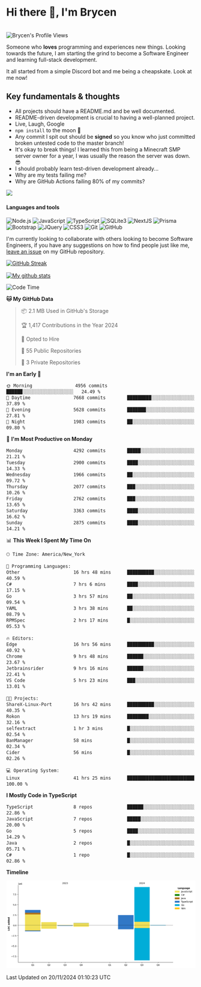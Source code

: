 # Hi there 👋, I'm Brycen

<br>
<img src="https://komarev.com/ghpvc/?username=BrycensRanch" alt="Brycen's Profile Views" />

Someone who **loves** programming and experiences new things. Looking towards the future, I am starting the grind to become a Software Engineer and learning full-stack development.

It all started from a simple Discord bot and me being a cheapskate. Look at me now!

## Key fundamentals & thoughts

- All projects should have a README.md and be well documented.
- README-driven development is crucial to having a well-planned project.
- Live, Laugh, Google
- `npm install` to the moon 🚀
- Any commit I spit out should be **signed** so you know who just committed broken untested code to the master branch!
- It's okay to break things! I learned this from being a Minecraft SMP server owner for a year, I was usually the reason the server was down. 😎
- I should probably learn test-driven development already...
- Why are my tests failing me?
- Why are GitHub Actions failing 80% of my commits? 

<img src="https://res.cloudinary.com/practicaldev/image/fetch/s--OoBLh7-Q--/c_limit%2Cf_auto%2Cfl_progressive%2Cq_auto%2Cw_880/https://cdn-images-1.medium.com/max/1614/1%2A8BlqJ8lNVZzuRjAg1mZ50w.png" height="400"/>

<h4>Languages and tools</h4>
<p>
  <img src="https://img.shields.io/badge/node.js%20-%2343853D.svg?&style=for-the-badge&logo=node.js&logoColor=white" alt="Node.js" />
  <img src="https://img.shields.io/badge/javascript%20-%23323330.svg?&style=for-the-badge&logo=javascript&logoColor=%23F7DF1E" alt="JavaScript" />
  <img src="https://img.shields.io/badge/typescript%20-%23323330.svg?&style=for-the-badge&logo=typescript&logoColor=#3467eb" alt="TypeScript" />
  <img src="https://img.shields.io/badge/sqlite3%20-%23323330.svg?&style=for-the-badge&logo=sqlite&logoColor=#3467eb" alt="SQLite3" />
  <img src="https://img.shields.io/badge/Next.JS%20-%23323330.svg?&style=for-the-badge&logo=next.js&logoColor=#3467eb" alt="NextJS" />
  <img src="https://img.shields.io/badge/Prisma%20-%23323330.svg?&style=for-the-badge&logo=prisma&logoColor=#3467eb" alt="Prisma" />
  <img src="https://img.shields.io/badge/bootstrap%20-%23323330.svg?&style=for-the-badge&logo=bootstrap" alt="Bootstrap" />
  <img src="https://img.shields.io/badge/jquery%20-%23323330.svg?&style=for-the-badge&logo=jquery" alt="JQuery" />
  <img src="https://img.shields.io/badge/css3%20-%23323330.svg?&style=for-the-badge&logo=css3" alt="CSS3" />
  <img src="https://img.shields.io/badge/git%20-%23323330.svg?&style=for-the-badge&logo=git" alt="Git" />
  <img src="https://img.shields.io/badge/github%20-%23323330.svg?&style=for-the-badge&logo=github" alt="GitHub" />
</p>

 I'm currently looking to collaborate with others looking to become Software Engineers, if you have any suggestions on how to find people just like me, [leave an issue](https://github.com/BrycensRanch/BrycensRanch/issues/new) on my GitHub repository.
 
 <p><a href="https://git.io/streak-stats"><img src="https://streak-stats.demolab.com?test&user=BrycensRanch&amp;theme=dark&amp;hide_border=true&amp;fire=EB5454&amp;ring=0CEB19" alt="GitHub Streak"></a></p>

<a href="https://github.com/anuraghazra/github-readme-stats">
  <img align="center" src="https://github-readme-stats.anuraghazra1.vercel.app/api?username=BrycensRanch&show_icons=true&line_height=27&include_all_commits=true" alt="My github stats" />
</a>

<!--START_SECTION:waka-->
![Code Time](http://img.shields.io/badge/Code%20Time-1%2C194%20hrs%2013%20mins-blue)

**🐱 My GitHub Data** 

> 📦 2.1 MB Used in GitHub's Storage 
 > 
> 🏆 1,417 Contributions in the Year 2024
 > 
> 💼 Opted to Hire
 > 
> 📜 55 Public Repositories 
 > 
> 🔑 3 Private Repositories 
 > 
**I'm an Early 🐤** 

```text
🌞 Morning                4956 commits        ██████░░░░░░░░░░░░░░░░░░░   24.49 % 
🌆 Daytime                7668 commits        █████████░░░░░░░░░░░░░░░░   37.89 % 
🌃 Evening                5628 commits        ███████░░░░░░░░░░░░░░░░░░   27.81 % 
🌙 Night                  1983 commits        ██░░░░░░░░░░░░░░░░░░░░░░░   09.80 % 
```
📅 **I'm Most Productive on Monday** 

```text
Monday                   4292 commits        █████░░░░░░░░░░░░░░░░░░░░   21.21 % 
Tuesday                  2900 commits        ████░░░░░░░░░░░░░░░░░░░░░   14.33 % 
Wednesday                1966 commits        ██░░░░░░░░░░░░░░░░░░░░░░░   09.72 % 
Thursday                 2077 commits        ███░░░░░░░░░░░░░░░░░░░░░░   10.26 % 
Friday                   2762 commits        ███░░░░░░░░░░░░░░░░░░░░░░   13.65 % 
Saturday                 3363 commits        ████░░░░░░░░░░░░░░░░░░░░░   16.62 % 
Sunday                   2875 commits        ████░░░░░░░░░░░░░░░░░░░░░   14.21 % 
```


📊 **This Week I Spent My Time On** 

```text
🕑︎ Time Zone: America/New_York

💬 Programming Languages: 
Other                    16 hrs 48 mins      ██████████░░░░░░░░░░░░░░░   40.59 % 
C#                       7 hrs 6 mins        ████░░░░░░░░░░░░░░░░░░░░░   17.15 % 
Go                       3 hrs 57 mins       ██░░░░░░░░░░░░░░░░░░░░░░░   09.54 % 
YAML                     3 hrs 38 mins       ██░░░░░░░░░░░░░░░░░░░░░░░   08.79 % 
RPMSpec                  2 hrs 17 mins       █░░░░░░░░░░░░░░░░░░░░░░░░   05.53 % 

🔥 Editors: 
Edge                     16 hrs 56 mins      ██████████░░░░░░░░░░░░░░░   40.92 % 
Chrome                   9 hrs 48 mins       ██████░░░░░░░░░░░░░░░░░░░   23.67 % 
Jetbrainsrider           9 hrs 16 mins       ██████░░░░░░░░░░░░░░░░░░░   22.41 % 
VS Code                  5 hrs 23 mins       ███░░░░░░░░░░░░░░░░░░░░░░   13.01 % 

🐱‍💻 Projects: 
ShareX-Linux-Port        16 hrs 42 mins      ██████████░░░░░░░░░░░░░░░   40.35 % 
Rokon                    13 hrs 19 mins      ████████░░░░░░░░░░░░░░░░░   32.16 % 
selfextract              1 hr 3 mins         █░░░░░░░░░░░░░░░░░░░░░░░░   02.54 % 
BanManager               58 mins             █░░░░░░░░░░░░░░░░░░░░░░░░   02.34 % 
Cider                    56 mins             █░░░░░░░░░░░░░░░░░░░░░░░░   02.26 % 

💻 Operating System: 
Linux                    41 hrs 25 mins      █████████████████████████   100.00 % 
```

**I Mostly Code in TypeScript** 

```text
TypeScript               8 repos             ██████░░░░░░░░░░░░░░░░░░░   22.86 % 
JavaScript               7 repos             █████░░░░░░░░░░░░░░░░░░░░   20.00 % 
Go                       5 repos             ████░░░░░░░░░░░░░░░░░░░░░   14.29 % 
Java                     2 repos             █░░░░░░░░░░░░░░░░░░░░░░░░   05.71 % 
C#                       1 repo              █░░░░░░░░░░░░░░░░░░░░░░░░   02.86 % 
```



**Timeline**

![Lines of Code chart](https://raw.githubusercontent.com/BrycensRanch/BrycensRanch/main/assets/bar_graph.png)


 Last Updated on 20/11/2024 01:10:23 UTC
<!--END_SECTION:waka-->

<!--
**BrycensRanch/BrycensRanch** is a ✨ _special_ ✨ repository because its `README.md` (this file) appears on your GitHub profile.

Here are some ideas to get you started:

- 🔭 I’m currently working on ...
- 🌱 I’m currently learning ...
- 👯 I’m looking to collaborate on ...
- 🤔 I’m looking for help with ...
- 💬 Ask me about ...
- 📫 How to reach me: ...
- 😄 Pronouns: ...
- ⚡ Fun fact: ...
-->
